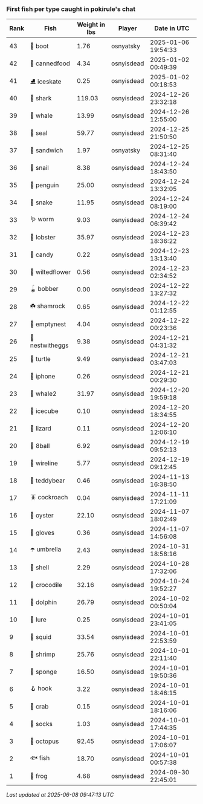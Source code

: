### First fish per type caught in pokirule's chat
| Rank | Fish | Weight in lbs | Player | Date in UTC |
|------|--------|-----------|---------|------|
| 43  | 👢 boot | 1.76 | osnyatsky | 2025-01-06 19:54:33 |
| 42  | 🥫 cannedfood | 4.34 | osnyisdead | 2025-01-02 00:49:39 |
| 41  | ⛸️ iceskate | 0.25 | osnyisdead | 2025-01-02 00:18:53 |
| 40  | 🦈 shark | 119.03 | osnyisdead | 2024-12-26 23:32:18 |
| 39  | 🐳 whale | 13.99 | osnyisdead | 2024-12-26 12:55:00 |
| 38  | 🦭 seal | 59.77 | osnyisdead | 2024-12-25 21:50:50 |
| 37  | 🥪 sandwich | 1.97 | osnyatsky | 2024-12-25 08:31:40 |
| 36  | 🐌 snail | 8.38 | osnyisdead | 2024-12-24 18:43:50 |
| 35  | 🐧 penguin | 25.00 | osnyisdead | 2024-12-24 13:32:05 |
| 34  | 🐍 snake | 11.95 | osnyisdead | 2024-12-24 08:19:00 |
| 33  | 🪱 worm | 9.03 | osnyisdead | 2024-12-24 06:39:42 |
| 32  | 🦞 lobster | 35.97 | osnyisdead | 2024-12-23 18:36:22 |
| 31  | 🍬 candy | 0.22 | osnyisdead | 2024-12-23 13:13:40 |
| 30  | 🥀 wiltedflower | 0.56 | osnyisdead | 2024-12-23 02:34:52 |
| 29  | 🪀 bobber | 0.00 | osnyisdead | 2024-12-22 13:27:32 |
| 28  | ☘️ shamrock | 0.65 | osnyisdead | 2024-12-22 01:12:55 |
| 27  | 🪹 emptynest | 4.04 | osnyisdead | 2024-12-22 00:23:36 |
| 26  | 🪺 nestwitheggs | 9.38 | osnyisdead | 2024-12-21 04:31:32 |
| 25  | 🐢 turtle | 9.49 | osnyisdead | 2024-12-21 03:47:03 |
| 24  | 📱 iphone | 0.26 | osnyisdead | 2024-12-21 00:29:30 |
| 23  | 🐋 whale2 | 31.97 | osnyisdead | 2024-12-20 19:59:18 |
| 22  | 🧊 icecube | 0.10 | osnyisdead | 2024-12-20 18:34:55 |
| 21  | 🦎 lizard | 0.11 | osnyisdead | 2024-12-20 12:06:10 |
| 20  | 🎱 8ball | 6.92 | osnyisdead | 2024-12-19 09:52:13 |
| 19  | 🧵 wireline | 5.77 | osnyisdead | 2024-12-19 09:12:45 |
| 18  | 🧸 teddybear | 0.46 | osnyisdead | 2024-11-13 16:38:50 |
| 17  | 🪳 cockroach | 0.04 | osnyisdead | 2024-11-11 17:21:09 |
| 16  | 🦪 oyster | 22.10 | osnyisdead | 2024-11-07 18:02:49 |
| 15  | 🧤 gloves | 0.36 | osnyisdead | 2024-11-07 14:56:08 |
| 14  | ☂️ umbrella | 2.43 | osnyisdead | 2024-10-31 18:58:16 |
| 13  | 🐚 shell | 2.29 | osnyisdead | 2024-10-28 17:32:06 |
| 12  | 🐊 crocodile | 32.16 | osnyisdead | 2024-10-24 19:52:27 |
| 11  | 🐬 dolphin | 26.79 | osnyisdead | 2024-10-02 00:50:04 |
| 10  | 🎏 lure | 0.25 | osnyisdead | 2024-10-01 23:41:05 |
| 9  | 🦑 squid | 33.54 | osnyisdead | 2024-10-01 22:53:59 |
| 8  | 🦐 shrimp | 25.76 | osnyisdead | 2024-10-01 22:11:40 |
| 7  | 🧽 sponge | 16.50 | osnyisdead | 2024-10-01 19:50:36 |
| 6  | 🪝 hook | 3.22 | osnyisdead | 2024-10-01 18:46:15 |
| 5  | 🦀 crab | 0.15 | osnyisdead | 2024-10-01 18:16:06 |
| 4  | 🧦 socks | 1.03 | osnyisdead | 2024-10-01 17:44:35 |
| 3  | 🐙 octopus | 92.45 | osnyisdead | 2024-10-01 17:06:07 |
| 2  | 🐟 fish | 18.70 | osnyisdead | 2024-10-01 00:57:38 |
| 1  | 🐸 frog | 4.68 | osnyisdead | 2024-09-30 22:45:01 |

_Last updated at 2025-06-08 09:47:13 UTC_